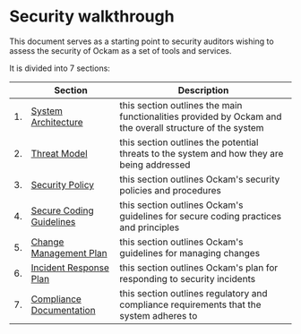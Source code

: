 # Security walkthrough

This document serves as a starting point to security auditors wishing to assess the security of Ockam as a set of tools and services.

It is divided into 7 sections:

|     | Section                                        | Description                                                                                              |
|-----|------------------------------------------------|----------------------------------------------------------------------------------------------------------|
| 1.  | [System Architecture](system-architecture.md)  | this section outlines the main functionalities provided by Ockam and the overall structure of the system |
| 2.  | [Threat Model](threat-model.md)                | this section outlines the potential threats to the system and how they are being addressed               |
| 3.  | [Security Policy](security-policy.md)          | this section outlines Ockam's security policies and procedures                                           |
| 4.  | [Secure Coding Guidelines](secure-coding.md)   | this section outlines Ockam's guidelines for secure coding practices and principles                      |
| 5.  | [Change Management Plan](change-management.md) | this section outlines Ockam's guidelines for managing changes                                            |
| 6.  | [Incident Response Plan](incident-response.md) | this section outlines Ockam's plan for responding to security incidents                                  |
| 7.  | [Compliance Documentation](compliance.md)      | this section outlines regulatory and compliance requirements that the system adheres to                  |
